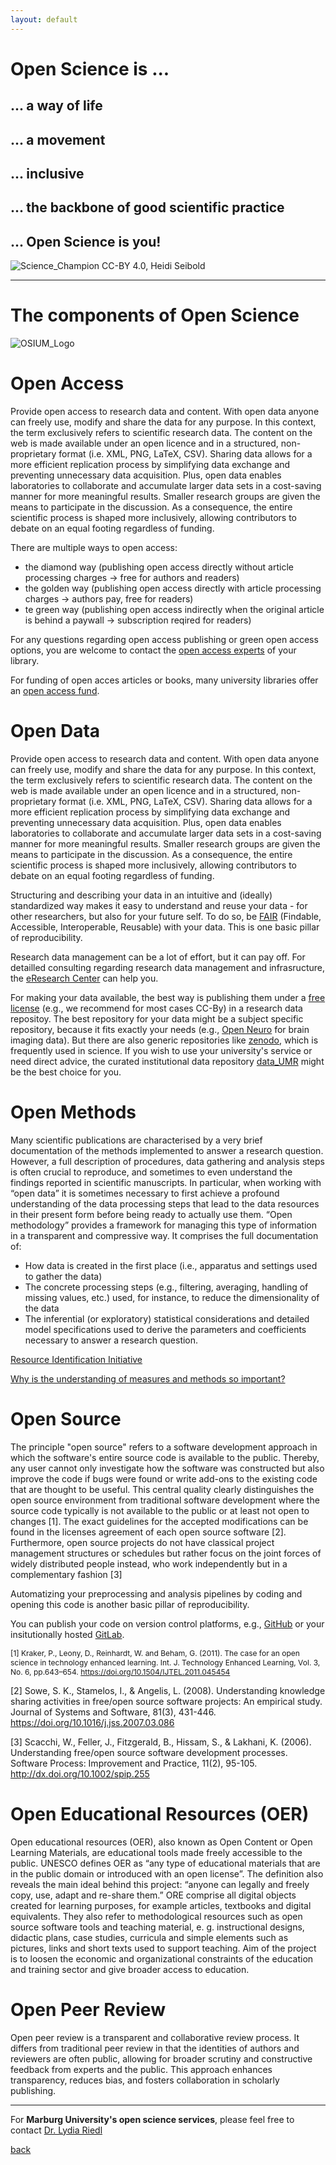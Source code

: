 ```yaml
---
layout: default
---
```


# Open Science is ...
## ... a way of life
## ... a movement
## ... inclusive
## ... the backbone of good scientific practice

## ... Open Science is **you**!

![Science_Champion](./assets/images/science-champion.png)
CC-BY 4.0, Heidi Seibold

---

# The components of Open Science

![OSIUM_Logo](./assets/images/OSIUM_logo.png)


# Open Access
Provide open access to research data and content. With open data anyone can freely use, modify and share the data for any purpose. In this context, the term exclusively refers to scientific research data. The content on the web is made available under an open licence and in a structured, non-proprietary format (i.e. XML, PNG, LaTeX, CSV). Sharing data allows for a more efficient replication process by simplifying data exchange and preventing unnecessary data acquisition. Plus, open data enables laboratories to collaborate and accumulate larger data sets in a cost-saving manner for more meaningful results. Smaller research groups are given the means to participate in the discussion. As a consequence, the entire scientific process is shaped more inclusively, allowing contributors to debate on an equal footing regardless of funding.

There are multiple ways to open access: 
* the diamond way (publishing open access directly without article processing charges -> free for authors and readers)
* the golden way (publishing open access directly with article processing charges -> authors pay, free for readers)
* te green way (publishing open access indirectly when the original article is behind a paywall -> subscription reqired for readers)

For any questions regarding open access publishing or green open access options, you are welcome to contact the <a href="https://www.uni-marburg.de/de/ub/forschen/elektronisches-publizieren" target="_blank">open access experts</a> of your library.

For funding of open acces articles or books, many university libraries offer an <a href="https://www.uni-marburg.de/de/ub/forschen/open-access/open-access-publikationsfonds" target="_blank">open access fund</a>.

# Open Data
Provide open access to research data and content. With open data anyone can freely use, modify and share the data for any purpose. In this context, the term exclusively refers to scientific research data. The content on the web is made available under an open licence and in a structured, non-proprietary format (i.e. XML, PNG, LaTeX, CSV). Sharing data allows for a more efficient replication process by simplifying data exchange and preventing unnecessary data acquisition. Plus, open data enables laboratories to collaborate and accumulate larger data sets in a cost-saving manner for more meaningful results. Smaller research groups are given the means to participate in the discussion. As a consequence, the entire scientific process is shaped more inclusively, allowing contributors to debate on an equal footing regardless of funding.

Structuring and describing your data in an intuitive and (ideally) standardized way makes it easy to understand and reuse your data - for other researchers, but also for your future self. To do so, be <a href="https://forschungsdaten.info/themen/veroeffentlichen-und-archivieren/faire-daten/" target="_blank">FAIR</a> (Findable, Accessible, Interoperable, Reusable) with your data. This is one basic pillar of reproducibility.

Research data management can be a lot of effort, but it can pay off. For detailled consulting regarding research data management and infrasructure, the <a href="https://www.uni-marburg.de/de/forschung/kontakt/eresearch" target="_blank">eResearch Center</a> can help you.

For making your data available, the best way is publishing them under a <a href="https://chooser-beta.creativecommons.org/" target="_blank">free license</a> (e.g., we recommend for most cases CC-By) in a research data repositoy.
The best repository for your data might be a subject specific repository, because it fits exactly your needs (e.g., <a href="https://openneuro.org/" target="_blank">Open Neuro</a> for brain imaging data). But there are also generic repositories like <a href="https://zenodo.org/" target="_blank">zenodo</a>, which is frequently used in science. If you wish to use your university's service or need direct advice, the curated institutional data repository <a href="https://data.uni-marburg.de/?locale-attribute=en_US" target="_blank">data_UMR</a> might be the best choice for you.

# Open Methods
Many scientific publications are characterised by a very brief documentation of the methods implemented to answer a research question. However, a full description of procedures, data gathering and analysis steps is often crucial to reproduce, and sometimes to even understand the findings reported in scientific manuscripts. In particular, when working with “open data” it is sometimes necessary to first achieve a profound understanding of the data processing steps that lead to the data resources in their present form before being ready to actually use them. “Open methodology” provides a framework for managing this type of information in a transparent and compressive way. It comprises the full documentation of:
* How data is created in the first place (i.e., apparatus and settings used to gather the data)
* The concrete processing steps (e.g., filtering, averaging, handling of missing values, etc.) used, for instance, to reduce the dimensionality of the data
* The inferential (or exploratory) statistical considerations and detailed model specifications used to derive the parameters and coefficients necessary to answer a research question.

<a href="https://www.force11.org/group/resource-identification-initiative"> Resource Identification Initiative</a>
 
<a href="http://www.flexiblemeasures.com"> 	Why is the understanding of measures and methods so important? </a>

# Open Source
The principle "open source" refers to a software development approach in which the software's entire source code is available to the public. Thereby, any user cannot only investigate how the software was constructed but also improve the code if bugs were found or write add-ons to the existing code that are thought to be useful. This central quality clearly distinguishes the open source environment from traditional software development where the source code typically is not available to the public or at least not open to changes [1]. The exact guidelines for the accepted modifications can be found in the licenses agreement of each open source software [2]. Furthermore, open source projects do not have classical project management structures or schedules but rather focus on the joint forces of widely distributed people instead, who work independently but in a complementary fashion [3]

Automatizing your preprocessing and analysis pipelines by coding and opening this code is another basic pillar of reproducibility.

You can publish your code on version control platforms, e.g., <a href="https://github.com/" target="_blank">GitHub</a> or your insitutionally hosted <a href="https://gitlab.uni-marburg.de/users/sign_in" target="_blank">GitLab</a>.

<p style="font-size:12px;">
[1] Kraker, P., Leony, D., Reinhardt, W. and Beham, G. (2011). The case for an open science in technology enhanced learning. Int. J. Technology Enhanced Learning, Vol. 3, No. 6, pp.643–654. <a href="https://doi.org/10.1504/IJTEL.2011.045454" target="_blank">https://doi.org/10.1504/IJTEL.2011.045454</a><br/>

[2] Sowe, S. K., Stamelos, I., & Angelis, L. (2008). Understanding knowledge sharing activities in free/open source software projects: An empirical study. Journal of Systems and Software, 81(3), 431-446. <a href="https://doi.org/10.1016/j.jss.2007.03.086" target="_blank">https://doi.org/10.1016/j.jss.2007.03.086</a><br/>

[3] Scacchi, W., Feller, J., Fitzgerald, B., Hissam, S., & Lakhani, K. (2006). Understanding free/open source software development processes. Software Process: Improvement and Practice, 11(2), 95-105. <a href="http://dx.doi.org/10.1002/spip.255" target="_blank">http://dx.doi.org/10.1002/spip.255</a><br/>
</p>

# Open Educational Resources (OER)
Open educational resources (OER), also known as Open Content or Open Learning Materials, are educational tools made freely accessible to the public. UNESCO defines OER as “any type of educational materials that are in the public domain or introduced with an open license”. The definition also reveals the main ideal behind this project: “anyone can legally and freely copy, use, adapt and re-share them.” ORE comprise all digital objects created for learning purposes, for example articles, textbooks and digital equivalents. They also refer to methodological resources such as open source software tools and teaching material, e. g. instructional designs, didactic plans, case studies, curricula and simple elements such as pictures, links and short texts used to support teaching. Aim of the project is to loosen the economic and organizational constraints of the education and training sector and give broader access to education.

# Open Peer Review
Open peer review is a transparent and collaborative review process. It differs from traditional peer review in that the identities of authors and reviewers are often public, allowing for broader scrutiny and constructive feedback from experts and the public. This approach enhances transparency, reduces bias, and fosters collaboration in scholarly publishing.

---

For **Marburg University's open science services**, please feel free to contact <a href="mailto:Riedll@staff.uni-marburg.de">Dr. Lydia Riedl</a>

[back](./)
